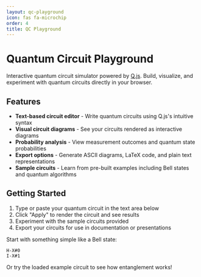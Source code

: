 ```yaml
---
layout: qc-playground
icon: fas fa-microchip
order: 4
title: QC Playground
---
```


# Quantum Circuit Playground

Interactive quantum circuit simulator powered by [Q.js](https://quantumjavascript.app). Build, visualize, and experiment with quantum circuits directly in your browser.

## Features

- **Text-based circuit editor** - Write quantum circuits using Q.js's intuitive syntax
- **Visual circuit diagrams** - See your circuits rendered as interactive diagrams
- **Probability analysis** - View measurement outcomes and quantum state probabilities
- **Export options** - Generate ASCII diagrams, LaTeX code, and plain text representations
- **Sample circuits** - Learn from pre-built examples including Bell states and quantum algorithms

## Getting Started

1. Type or paste your quantum circuit in the text area below
2. Click "Apply" to render the circuit and see results
3. Experiment with the sample circuits provided
4. Export your circuits for use in documentation or presentations

Start with something simple like a Bell state:
```
H-X#0
I-X#1
```

Or try the loaded example circuit to see how entanglement works!